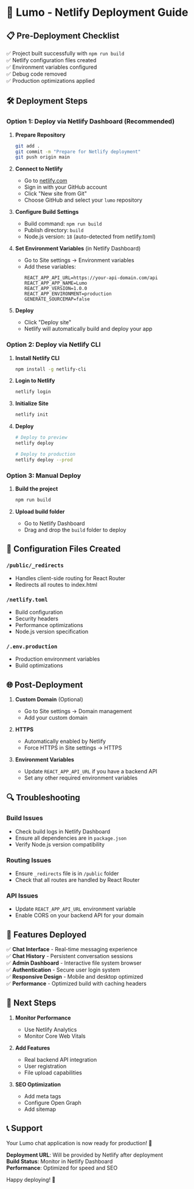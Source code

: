 # 🚀 Lumo - Netlify Deployment Guide

## 📋 Pre-Deployment Checklist

✅ Project built successfully with `npm run build`  
✅ Netlify configuration files created  
✅ Environment variables configured  
✅ Debug code removed  
✅ Production optimizations applied  

## 🛠️ Deployment Steps

### Option 1: Deploy via Netlify Dashboard (Recommended)

1. **Prepare Repository**
   ```bash
   git add .
   git commit -m "Prepare for Netlify deployment"
   git push origin main
   ```

2. **Connect to Netlify**
   - Go to [netlify.com](https://netlify.com)
   - Sign in with your GitHub account
   - Click "New site from Git"
   - Choose GitHub and select your `lumo` repository

3. **Configure Build Settings**
   - Build command: `npm run build`
   - Publish directory: `build`
   - Node.js version: `18` (auto-detected from netlify.toml)

4. **Set Environment Variables** (in Netlify Dashboard)
   - Go to Site settings → Environment variables
   - Add these variables:
     ```
     REACT_APP_API_URL=https://your-api-domain.com/api
     REACT_APP_APP_NAME=Lumo
     REACT_APP_VERSION=1.0.0
     REACT_APP_ENVIRONMENT=production
     GENERATE_SOURCEMAP=false
     ```

5. **Deploy**
   - Click "Deploy site"
   - Netlify will automatically build and deploy your app

### Option 2: Deploy via Netlify CLI

1. **Install Netlify CLI**
   ```bash
   npm install -g netlify-cli
   ```

2. **Login to Netlify**
   ```bash
   netlify login
   ```

3. **Initialize Site**
   ```bash
   netlify init
   ```

4. **Deploy**
   ```bash
   # Deploy to preview
   netlify deploy
   
   # Deploy to production
   netlify deploy --prod
   ```

### Option 3: Manual Deploy

1. **Build the project**
   ```bash
   npm run build
   ```

2. **Upload build folder**
   - Go to Netlify Dashboard
   - Drag and drop the `build` folder to deploy

## 🔧 Configuration Files Created

### `/public/_redirects`
- Handles client-side routing for React Router
- Redirects all routes to index.html

### `/netlify.toml`
- Build configuration
- Security headers
- Performance optimizations
- Node.js version specification

### `/.env.production`
- Production environment variables
- Build optimizations

## 🌐 Post-Deployment

1. **Custom Domain** (Optional)
   - Go to Site settings → Domain management
   - Add your custom domain

2. **HTTPS**
   - Automatically enabled by Netlify
   - Force HTTPS in Site settings → HTTPS

3. **Environment Variables**
   - Update `REACT_APP_API_URL` if you have a backend API
   - Set any other required environment variables

## 🔍 Troubleshooting

### Build Issues
- Check build logs in Netlify Dashboard
- Ensure all dependencies are in `package.json`
- Verify Node.js version compatibility

### Routing Issues
- Ensure `_redirects` file is in `/public` folder
- Check that all routes are handled by React Router

### API Issues
- Update `REACT_APP_API_URL` environment variable
- Enable CORS on your backend API for your domain

## 📱 Features Deployed

✅ **Chat Interface** - Real-time messaging experience  
✅ **Chat History** - Persistent conversation sessions  
✅ **Admin Dashboard** - Interactive file system browser  
✅ **Authentication** - Secure user login system  
✅ **Responsive Design** - Mobile and desktop optimized  
✅ **Performance** - Optimized build with caching headers  

## 🎯 Next Steps

1. **Monitor Performance**
   - Use Netlify Analytics
   - Monitor Core Web Vitals

2. **Add Features**
   - Real backend API integration
   - User registration
   - File upload capabilities

3. **SEO Optimization**
   - Add meta tags
   - Configure Open Graph
   - Add sitemap

## 📞 Support

Your Lumo chat application is now ready for production! 🎉

**Deployment URL**: Will be provided by Netlify after deployment  
**Build Status**: Monitor in Netlify Dashboard  
**Performance**: Optimized for speed and SEO  

Happy deploying! 🚀